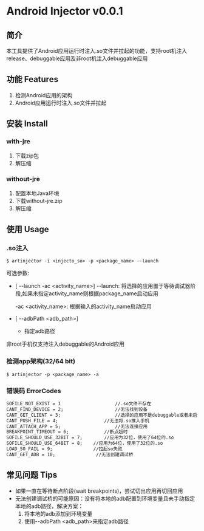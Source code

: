 # Android Injector v0.0.1

## 简介

本工具提供了Android应用运行时注入.so文件并拉起的功能，支持root机注入release、debuggable应用及非root机注入debuggable应用

## 功能 Features

1. 检测Android应用的架构
2. Android应用运行时注入.so文件并拉起

## 安装 Install

### with-jre

1. 下载zip包
2. 解压缩

### without-jre

1. 配置本地Java环境
2. 下载without-jre.zip
3. 解压缩

## 使用 Usage

### .so注入 
```
$ artinjector -i <injecto_so> -p <package_name> --launch 
```
可选参数:

- [ --launch -ac <activity_name>]
  --launch: 将选择的应用置于等待调试器阶段,如果未指定activity_name则根据package_name启动应用

  -ac <activity_name>: 根据输入的activity_name启动应用

- [ --adbPath <adb_path>]

  - 指定adb路径
  
  

非root手机仅支持注入debuggable的Android应用

### 检测app架构(32/64 bit)
```
$ artinjector -p <package_name> -a
```

### 错误码 ErrorCodes

```markdown
SOFILE_NOT_EXIST = 1 		    		//.so文件不存在
CANT_FIND_DEVICE = 2;		    		//无法找到设备
CANT_GET_CLIENT = 3;		    		//选择的应用不是debuggable或者未启动
CANT_PUSH_FILE = 4;	        		//无法将.so推入手机
CANT_ATTACH_APP = 5;		    		//无法连接应用
BREAKPOINT_TIMEOUT = 6; 	  		//断点超时
SOFILE_SHOULD_USE_32BIT = 7; 		//应用为32位，使用了64位的.so
SOFILE_SHOULD_USE_64BIT = 8;    //应用为64位，使用了32位的.so
LOAD_SO_FAIL = 9;               //拉起so失败
CANT_GET_ADB = 10;               //无法创建调试桥
```

## 常见问题 Tips
* 如果一直在等待断点阶段(wait breakpoints)，尝试切出应用再切回应用
* 无法创建调试桥的可能原因：没有将本地的adb配置到环境变量且未手动指定本地的adb路径，解决方案：
  1. 将本地的adb添加到环境变量
  2. 使用--adbPath <adb_path>来指定adb路径
